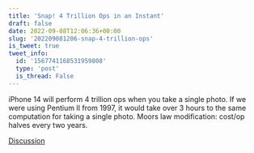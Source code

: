 ```yaml
---
title: 'Snap! 4 Trillion Ops in an Instant'
draft: false
date: 2022-09-08T12:06:36+00:00
slug: '202209081206-snap-4-trillion-ops'
is_tweet: true
tweet_info:
  id: '1567741168531959808'
  type: 'post'
  is_thread: False
---
```




iPhone 14 will perform 4 trillion ops when you take a single photo. If we were using Pentium II from 1997, it would take over 3 hours to the same computation for taking a single photo. Moors law modification: cost/op halves every two years.

[Discussion](https://x.com/sytelus/status/1567741168531959808)
